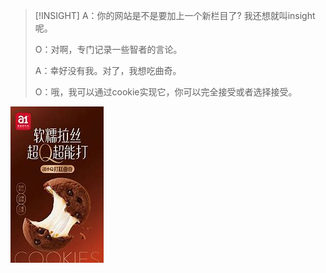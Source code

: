 >[!INSIGHT]
>A：你的网站是不是要加上一个新栏目了? 我还想就叫insight呢。
>
>O：对啊，专门记录一些智者的言论。
>
>A：幸好没有我。对了，我想吃曲奇。
>
>O：哦，我可以通过cookie实现它，你可以完全接受或者选择接受。

![这个是能吃的cookie嘻嘻](cookie.jpg)



